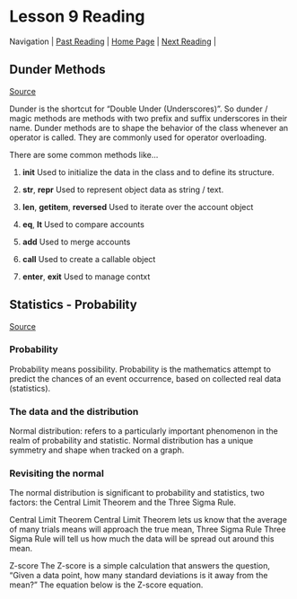 # Lesson 9 Reading

Navigation | [Past Reading](../Read-08/README.md) | [Home Page](../README.md) | [Next Reading](../Read-10/README.md) |

## Dunder Methods

[Source](https://dbader.org/blog/python-dunder-methods)

Dunder is the shortcut for “Double Under (Underscores)”. So dunder / magic methods are methods with two prefix and suffix underscores in their name. Dunder methods are to shape the behavior of the class whenever an operator is called. They are commonly used for operator overloading.

There are some common methods like...

1. __init__
  Used to initialize the data in the class and to define its structure.

2. __str__, __repr__
  Used to represent object data as string / text.

3. __len__, __getitem__, __reversed__
  Used to iterate over the account object

4. __eq__, __lt__
  Used to compare accounts

5. __add__
  Used to merge accounts

6. __call__
  Used to create a callable object

7. __enter__, __exit__
  Used to manage contxt

## Statistics - Probability

[Source](https://www.dataquest.io/blog/basic-statistics-in-python-probability/)

### Probability

Probability means possibility. Probability is the mathematics attempt to predict the chances of an event occurrence, based on collected real data (statistics).

### The data and the distribution

Normal distribution: refers to a particularly important phenomenon in the realm of probability and statistic.
Normal distribution has a unique symmetry and shape when tracked on a graph.

### Revisiting the normal

The normal distribution is significant to probability and statistics, two factors: the Central Limit Theorem and the Three Sigma Rule.

Central Limit Theorem Central Limit Theorem lets us know that the average of many trials means will approach the true mean, Three Sigma Rule Three Sigma Rule will tell us how much the data will be spread out around this mean.

Z-score The Z-score is a simple calculation that answers the question, “Given a data point, how many standard deviations is it away from the mean?” The equation below is the Z-score equation.
